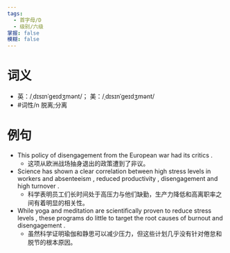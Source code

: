 ```yaml
---
tags:
  - 首字母/D
  - 级别/六级
掌握: false
模糊: false
---
```

# 词义
- 英：/ˌdɪsɪnˈɡeɪdʒmənt/； 美：/ˌdɪsɪnˈɡeɪdʒmənt/
- #词性/n  脱离;分离
# 例句
- This policy of disengagement from the European war had its critics .
	- 这项从欧洲战场抽身退出的政策遭到了非议。
- Science has shown a clear correlation between high stress levels in workers and absenteeism , reduced productivity , disengagement and high turnover .
	- 科学表明员工们长时间处于高压力与他们缺勤，生产力降低和高离职率之间有着明显的相关性。
- While yoga and meditation are scientifically proven to reduce stress levels , these programs do little to target the root causes of burnout and disengagement .
	- 虽然科学证明瑜伽和静思可以减少压力，但这些计划几乎没有针对倦怠和脱节的根本原因。
